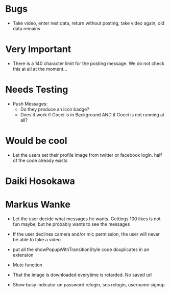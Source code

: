 

Bugs
====

- Take video, enter rest data, return without posting, take video again, old data remains

Very Important
==============

- There is a 140 character limit for the posting message. We do not check this at all at the moment... 

Needs Testing
=============



- Push Messages:
    - Do they produce an icon badge?
    - Does it work if Gocci is in Background AND if Gocci is not running at all?




Would be cool
=============

- Let the users set their profile image from twitter or facebook login. half of the code already exists

Daiki Hosokawa
==============



Markus Wanke
============


- Let the user decide what messages he wants. Gettings 100 likes is not fun maybe, but he probably wants to see the messages

- If the user declines camera and/or mic permission, the user will never be able to take a video

- put all the showPopupWithTransitionStyle code douplicates in an extension

- Mute function

- That the image is downloaded everytime is retarded. No saved url

- Show busy indicator on password relogin, sns relogin, username signup










